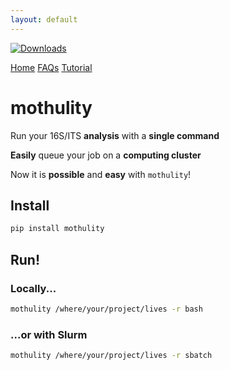 ```yaml
---
layout: default
---
```


[![Downloads](http://pepy.tech/badge/mothulity)](http://pepy.tech/project/mothulity)

[Home](./index.md)
[FAQs](./faqs.html)
[Tutorial](./tutorial.html)


# mothulity


Run your 16S/ITS **analysis** with a **single command**

**Easily** queue your job on a **computing cluster**

Now it is **possible** and **easy** with ```mothulity```!


## Install


```bash
pip install mothulity
```


## Run!


### Locally...


```bash
mothulity /where/your/project/lives -r bash
```


### ...or with Slurm


```bash
mothulity /where/your/project/lives -r sbatch
```
